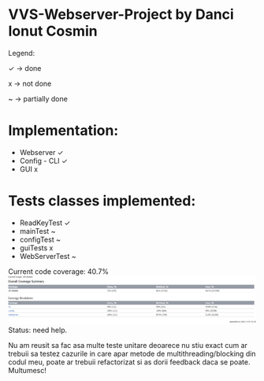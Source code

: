 # VVS-Webserver-Project by Danci Ionut Cosmin

Legend:

✓ -> done

x -> not done

~ -> partially done

# Implementation:
- Webserver ✓
- Config - CLI ✓
- GUI x

# Tests classes implemented:
- ReadKeyTest ✓
- mainTest ~
- configTest ~
- guiTests x
- WebServerTest ~

Current code coverage: 40.7%
![Code_Coverage_Image](./current_code_coverage.PNG)
Status: need help.

Nu am reusit sa fac asa multe teste unitare deoarece nu stiu exact cum ar trebuii sa testez cazurile in care apar metode de multithreading/blocking din codul meu, poate ar trebuii refactorizat si as dorii feedback daca se poate. Multumesc!
